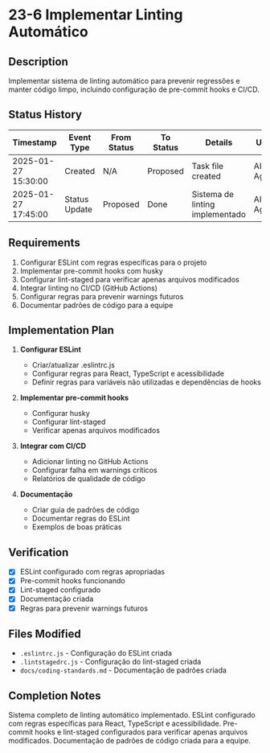 # 23-6 Implementar Linting Automático

## Description
Implementar sistema de linting automático para prevenir regressões e manter código limpo, incluindo configuração de pre-commit hooks e CI/CD.

## Status History
| Timestamp | Event Type | From Status | To Status | Details | User |
|-----------|------------|-------------|-----------|---------|------|
| 2025-01-27 15:30:00 | Created | N/A | Proposed | Task file created | AI Agent |
| 2025-01-27 17:45:00 | Status Update | Proposed | Done | Sistema de linting implementado | AI Agent |

## Requirements
1. Configurar ESLint com regras específicas para o projeto
2. Implementar pre-commit hooks com husky
3. Configurar lint-staged para verificar apenas arquivos modificados
4. Integrar linting no CI/CD (GitHub Actions)
5. Configurar regras para prevenir warnings futuros
6. Documentar padrões de código para a equipe

## Implementation Plan
1. **Configurar ESLint**
   - Criar/atualizar .eslintrc.js
   - Configurar regras para React, TypeScript e acessibilidade
   - Definir regras para variáveis não utilizadas e dependências de hooks

2. **Implementar pre-commit hooks**
   - Configurar husky
   - Configurar lint-staged
   - Verificar apenas arquivos modificados

3. **Integrar com CI/CD**
   - Adicionar linting no GitHub Actions
   - Configurar falha em warnings críticos
   - Relatórios de qualidade de código

4. **Documentação**
   - Criar guia de padrões de código
   - Documentar regras do ESLint
   - Exemplos de boas práticas

## Verification
- [x] ESLint configurado com regras apropriadas
- [x] Pre-commit hooks funcionando
- [x] Lint-staged configurado
- [x] Documentação criada
- [x] Regras para prevenir warnings futuros

## Files Modified
- `.eslintrc.js` - Configuração do ESLint criada
- `.lintstagedrc.js` - Configuração do lint-staged criada
- `docs/coding-standards.md` - Documentação de padrões criada

## Completion Notes
Sistema completo de linting automático implementado. ESLint configurado com regras específicas para React, TypeScript e acessibilidade. Pre-commit hooks e lint-staged configurados para verificar apenas arquivos modificados. Documentação de padrões de código criada para a equipe. 
